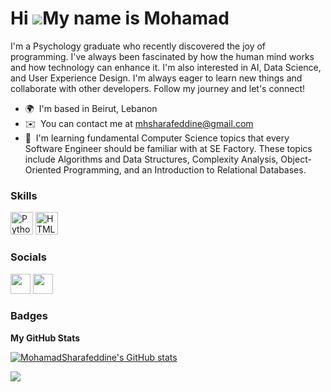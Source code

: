Hi ![](https://user-images.githubusercontent.com/18350557/176309783-0785949b-9127-417c-8b55-ab5a4333674e.gif)My name is Mohamad
===============================================================================================================================

I'm a Psychology graduate who recently discovered the joy of programming. I've always been fascinated by how the human mind works and how technology can enhance it. I'm also interested in AI, Data Science, and User Experience Design. I'm always eager to learn new things and collaborate with other developers. Follow my journey and let's connect!

* 🌍  I'm based in Beirut, Lebanon
* ✉️  You can contact me at [mhsharafeddine@gmail.com](mailto:mhsharafeddine@gmail.com)
* 🧠  I'm learning fundamental Computer Science topics that every Software Engineer should be familiar with at SE Factory. These topics include Algorithms and Data Structures, Complexity Analysis, Object-Oriented Programming, and an Introduction to Relational Databases.

### Skills


<p align="left">
<a href="https://www.python.org/" target="_blank" rel="noreferrer"><img src="https://raw.githubusercontent.com/danielcranney/readme-generator/main/public/icons/skills/python-colored.svg" width="36" height="36" alt="Python" /></a>
<a href="https://developer.mozilla.org/en-US/docs/Glossary/HTML5" target="_blank" rel="noreferrer"><img src="https://raw.githubusercontent.com/danielcranney/readme-generator/main/public/icons/skills/html5-colored.svg" width="36" height="36" alt="HTML5" /></a>
</p>


### Socials

<p align="left"> <a href="https://www.github.com/MohamadSharafeddine" target="_blank" rel="noreferrer"><img src="https://raw.githubusercontent.com/danielcranney/readme-generator/main/public/icons/socials/github.svg" width="32" height="32" /></a> <a href="https://www.stackoverflow.com/users/21854606/mhsharafeddine" target="_blank" rel="noreferrer"><img src="https://raw.githubusercontent.com/danielcranney/readme-generator/main/public/icons/socials/stackoverflow.svg" width="32" height="32" /></a></p>

### Badges

<b>My GitHub Stats</b>

<a href="http://www.github.com/MohamadSharafeddine"><img src="https://github-readme-stats.vercel.app/api?username=MohamadSharafeddine&show_icons=true&hide=&count_private=true&title_color=0891b2&text_color=ffffff&icon_color=0891b2&bg_color=1c1917&hide_border=true&show_icons=true" alt="MohamadSharafeddine's GitHub stats" /></a>

<a href="http://www.github.com/MohamadSharafeddine"><img src="https://github-readme-streak-stats.herokuapp.com/?user=MohamadSharafeddine&stroke=ffffff&background=1c1917&ring=0891b2&fire=0891b2&currStreakNum=ffffff&currStreakLabel=0891b2&sideNums=ffffff&sideLabels=ffffff&dates=ffffff&hide_border=true" /></a>
